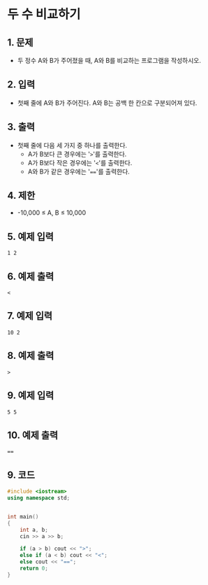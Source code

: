 # 두 수 비교하기

## 1. 문제
- 두 정수 A와 B가 주어졌을 때, A와 B를 비교하는 프로그램을 작성하시오.

## 2. 입력
- 첫째 줄에 A와 B가 주어진다. A와 B는 공백 한 칸으로 구분되어져 있다.

## 3. 출력
- 첫째 줄에 다음 세 가지 중 하나를 출력한다.
  - A가 B보다 큰 경우에는 '`>`'를 출력한다.
  - A가 B보다 작은 경우에는 '`<`'를 출력한다.
  - A와 B가 같은 경우에는 '`==`'를 출력한다.

## 4. 제한

- -10,000 ≤ A, B ≤ 10,000

## 5. 예제 입력
```
1 2
```

## 6. 예제 출력
```
<
```

## 7. 예제 입력

```
10 2
```

## 8. 예제 출력

```
>
```

## 9. 예제 입력

```
5 5
```

## 10. 예제 출력

```
==
```

## 9. 코드
```c++
#include <iostream>
using namespace std;


int main()
{
	int a, b;
	cin >> a >> b;

	if (a > b) cout << ">";
	else if (a < b) cout << "<";
	else cout << "==";
	return 0;
}
```
